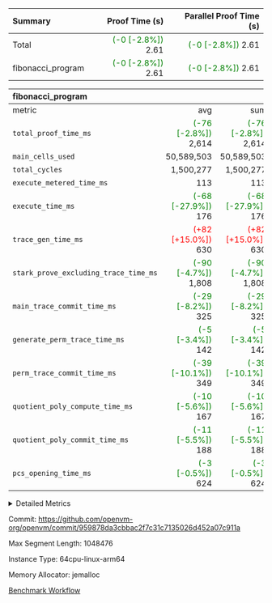 | Summary | Proof Time (s) | Parallel Proof Time (s) |
|:---|---:|---:|
| Total | <span style='color: green'>(-0 [-2.8%])</span> 2.61 | <span style='color: green'>(-0 [-2.8%])</span> 2.61 |
| fibonacci_program | <span style='color: green'>(-0 [-2.8%])</span> 2.61 | <span style='color: green'>(-0 [-2.8%])</span> 2.61 |


| fibonacci_program |||||
|:---|---:|---:|---:|---:|
|metric|avg|sum|max|min|
| `total_proof_time_ms ` | <span style='color: green'>(-76 [-2.8%])</span> 2,614 | <span style='color: green'>(-76 [-2.8%])</span> 2,614 | <span style='color: green'>(-76 [-2.8%])</span> 2,614 | <span style='color: green'>(-76 [-2.8%])</span> 2,614 |
| `main_cells_used     ` |  50,589,503 |  50,589,503 |  50,589,503 |  50,589,503 |
| `total_cycles        ` |  1,500,277 |  1,500,277 |  1,500,277 |  1,500,277 |
| `execute_metered_time_ms` |  113 |  113 |  113 |  113 |
| `execute_time_ms     ` | <span style='color: green'>(-68 [-27.9%])</span> 176 | <span style='color: green'>(-68 [-27.9%])</span> 176 | <span style='color: green'>(-68 [-27.9%])</span> 176 | <span style='color: green'>(-68 [-27.9%])</span> 176 |
| `trace_gen_time_ms   ` | <span style='color: red'>(+82 [+15.0%])</span> 630 | <span style='color: red'>(+82 [+15.0%])</span> 630 | <span style='color: red'>(+82 [+15.0%])</span> 630 | <span style='color: red'>(+82 [+15.0%])</span> 630 |
| `stark_prove_excluding_trace_time_ms` | <span style='color: green'>(-90 [-4.7%])</span> 1,808 | <span style='color: green'>(-90 [-4.7%])</span> 1,808 | <span style='color: green'>(-90 [-4.7%])</span> 1,808 | <span style='color: green'>(-90 [-4.7%])</span> 1,808 |
| `main_trace_commit_time_ms` | <span style='color: green'>(-29 [-8.2%])</span> 325 | <span style='color: green'>(-29 [-8.2%])</span> 325 | <span style='color: green'>(-29 [-8.2%])</span> 325 | <span style='color: green'>(-29 [-8.2%])</span> 325 |
| `generate_perm_trace_time_ms` | <span style='color: green'>(-5 [-3.4%])</span> 142 | <span style='color: green'>(-5 [-3.4%])</span> 142 | <span style='color: green'>(-5 [-3.4%])</span> 142 | <span style='color: green'>(-5 [-3.4%])</span> 142 |
| `perm_trace_commit_time_ms` | <span style='color: green'>(-39 [-10.1%])</span> 349 | <span style='color: green'>(-39 [-10.1%])</span> 349 | <span style='color: green'>(-39 [-10.1%])</span> 349 | <span style='color: green'>(-39 [-10.1%])</span> 349 |
| `quotient_poly_compute_time_ms` | <span style='color: green'>(-10 [-5.6%])</span> 167 | <span style='color: green'>(-10 [-5.6%])</span> 167 | <span style='color: green'>(-10 [-5.6%])</span> 167 | <span style='color: green'>(-10 [-5.6%])</span> 167 |
| `quotient_poly_commit_time_ms` | <span style='color: green'>(-11 [-5.5%])</span> 188 | <span style='color: green'>(-11 [-5.5%])</span> 188 | <span style='color: green'>(-11 [-5.5%])</span> 188 | <span style='color: green'>(-11 [-5.5%])</span> 188 |
| `pcs_opening_time_ms ` | <span style='color: green'>(-3 [-0.5%])</span> 624 | <span style='color: green'>(-3 [-0.5%])</span> 624 | <span style='color: green'>(-3 [-0.5%])</span> 624 | <span style='color: green'>(-3 [-0.5%])</span> 624 |



<details>
<summary>Detailed Metrics</summary>

| group | num_segments | keygen_time_ms | fri.log_blowup | execute_metered_time_ms | commit_exe_time_ms |
| --- | --- | --- | --- | --- | --- |
| fibonacci_program | 1 | 241 | 1 | 113 | 5 | 

| group | air_name | quotient_deg | interactions | constraints |
| --- | --- | --- | --- | --- |
| fibonacci_program | AccessAdapterAir<16> | 2 | 5 | 12 | 
| fibonacci_program | AccessAdapterAir<2> | 2 | 5 | 12 | 
| fibonacci_program | AccessAdapterAir<32> | 2 | 5 | 12 | 
| fibonacci_program | AccessAdapterAir<4> | 2 | 5 | 12 | 
| fibonacci_program | AccessAdapterAir<8> | 2 | 5 | 12 | 
| fibonacci_program | BitwiseOperationLookupAir<8> | 2 | 2 | 4 | 
| fibonacci_program | MemoryMerkleAir<8> | 2 | 4 | 39 | 
| fibonacci_program | PersistentBoundaryAir<8> | 2 | 3 | 7 | 
| fibonacci_program | PhantomAir | 2 | 3 | 5 | 
| fibonacci_program | Poseidon2PeripheryAir<BabyBearParameters>, 1> | 2 | 1 | 286 | 
| fibonacci_program | ProgramAir | 1 | 1 | 4 | 
| fibonacci_program | RangeTupleCheckerAir<2> | 1 | 1 | 4 | 
| fibonacci_program | Rv32HintStoreAir | 2 | 18 | 28 | 
| fibonacci_program | VariableRangeCheckerAir | 1 | 1 | 4 | 
| fibonacci_program | VmAirWrapper<Rv32BaseAluAdapterAir, BaseAluCoreAir<4, 8> | 2 | 20 | 37 | 
| fibonacci_program | VmAirWrapper<Rv32BaseAluAdapterAir, LessThanCoreAir<4, 8> | 2 | 18 | 40 | 
| fibonacci_program | VmAirWrapper<Rv32BaseAluAdapterAir, ShiftCoreAir<4, 8> | 2 | 24 | 91 | 
| fibonacci_program | VmAirWrapper<Rv32BranchAdapterAir, BranchEqualCoreAir<4> | 2 | 11 | 20 | 
| fibonacci_program | VmAirWrapper<Rv32BranchAdapterAir, BranchLessThanCoreAir<4, 8> | 2 | 13 | 35 | 
| fibonacci_program | VmAirWrapper<Rv32CondRdWriteAdapterAir, Rv32JalLuiCoreAir> | 2 | 10 | 18 | 
| fibonacci_program | VmAirWrapper<Rv32JalrAdapterAir, Rv32JalrCoreAir> | 2 | 16 | 20 | 
| fibonacci_program | VmAirWrapper<Rv32LoadStoreAdapterAir, LoadSignExtendCoreAir<4, 8> | 2 | 18 | 33 | 
| fibonacci_program | VmAirWrapper<Rv32LoadStoreAdapterAir, LoadStoreCoreAir<4> | 2 | 17 | 40 | 
| fibonacci_program | VmAirWrapper<Rv32MultAdapterAir, DivRemCoreAir<4, 8> | 2 | 25 | 84 | 
| fibonacci_program | VmAirWrapper<Rv32MultAdapterAir, MulHCoreAir<4, 8> | 2 | 24 | 31 | 
| fibonacci_program | VmAirWrapper<Rv32MultAdapterAir, MultiplicationCoreAir<4, 8> | 2 | 19 | 19 | 
| fibonacci_program | VmAirWrapper<Rv32RdWriteAdapterAir, Rv32AuipcCoreAir> | 2 | 12 | 14 | 
| fibonacci_program | VmConnectorAir | 2 | 5 | 11 | 

| group | air_name | segment | rows | prep_cols | perm_cols | main_cols | cells |
| --- | --- | --- | --- | --- | --- | --- | --- |
| fibonacci_program | AccessAdapterAir<8> | 0 | 128 |  | 16 | 17 | 4,224 | 
| fibonacci_program | BitwiseOperationLookupAir<8> | 0 | 65,536 | 3 | 8 | 2 | 655,360 | 
| fibonacci_program | MemoryMerkleAir<8> | 0 | 512 |  | 16 | 32 | 24,576 | 
| fibonacci_program | PersistentBoundaryAir<8> | 0 | 128 |  | 12 | 20 | 4,096 | 
| fibonacci_program | PhantomAir | 0 | 1 |  | 12 | 6 | 18 | 
| fibonacci_program | Poseidon2PeripheryAir<BabyBearParameters>, 1> | 0 | 256 |  | 8 | 300 | 78,848 | 
| fibonacci_program | ProgramAir | 0 | 8,192 |  | 8 | 10 | 147,456 | 
| fibonacci_program | RangeTupleCheckerAir<2> | 0 | 524,288 | 2 | 8 | 1 | 4,718,592 | 
| fibonacci_program | Rv32HintStoreAir | 0 | 4 |  | 44 | 32 | 304 | 
| fibonacci_program | VariableRangeCheckerAir | 0 | 262,144 | 2 | 8 | 1 | 2,359,296 | 
| fibonacci_program | VmAirWrapper<Rv32BaseAluAdapterAir, BaseAluCoreAir<4, 8> | 0 | 1,048,576 |  | 52 | 36 | 92,274,688 | 
| fibonacci_program | VmAirWrapper<Rv32BaseAluAdapterAir, LessThanCoreAir<4, 8> | 0 | 524,288 |  | 40 | 37 | 40,370,176 | 
| fibonacci_program | VmAirWrapper<Rv32BranchAdapterAir, BranchEqualCoreAir<4> | 0 | 262,144 |  | 28 | 26 | 14,155,776 | 
| fibonacci_program | VmAirWrapper<Rv32BranchAdapterAir, BranchLessThanCoreAir<4, 8> | 0 | 8 |  | 32 | 32 | 512 | 
| fibonacci_program | VmAirWrapper<Rv32CondRdWriteAdapterAir, Rv32JalLuiCoreAir> | 0 | 131,072 |  | 28 | 18 | 6,029,312 | 
| fibonacci_program | VmAirWrapper<Rv32JalrAdapterAir, Rv32JalrCoreAir> | 0 | 32 |  | 36 | 28 | 2,048 | 
| fibonacci_program | VmAirWrapper<Rv32LoadStoreAdapterAir, LoadStoreCoreAir<4> | 0 | 128 |  | 52 | 41 | 11,904 | 
| fibonacci_program | VmAirWrapper<Rv32RdWriteAdapterAir, Rv32AuipcCoreAir> | 0 | 16 |  | 28 | 20 | 768 | 
| fibonacci_program | VmConnectorAir | 0 | 2 | 1 | 16 | 5 | 42 | 

| group | segment | trace_gen_time_ms | total_proof_time_ms | total_cycles | total_cells | stark_prove_excluding_trace_time_ms | quotient_poly_compute_time_ms | quotient_poly_commit_time_ms | perm_trace_commit_time_ms | pcs_opening_time_ms | main_trace_commit_time_ms | main_cells_used | generate_perm_trace_time_ms | execute_time_ms |
| --- | --- | --- | --- | --- | --- | --- | --- | --- | --- | --- | --- | --- | --- | --- |
| fibonacci_program | 0 | 630 | 2,614 | 1,500,277 | 160,837,996 | 1,808 | 167 | 188 | 349 | 624 | 325 | 50,589,503 | 142 | 176 | 

| group | segment | trace_height_constraint | weighted_sum | threshold |
| --- | --- | --- | --- | --- |
| fibonacci_program | 0 | 0 | 3,932,542 | 2,013,265,921 | 
| fibonacci_program | 0 | 1 | 10,749,400 | 2,013,265,921 | 
| fibonacci_program | 0 | 2 | 1,966,271 | 2,013,265,921 | 
| fibonacci_program | 0 | 3 | 10,749,532 | 2,013,265,921 | 
| fibonacci_program | 0 | 4 | 1,664 | 2,013,265,921 | 
| fibonacci_program | 0 | 5 | 640 | 2,013,265,921 | 
| fibonacci_program | 0 | 6 | 7,209,100 | 2,013,265,921 | 
| fibonacci_program | 0 | 7 |  | 2,013,265,921 | 
| fibonacci_program | 0 | 8 | 35,535,101 | 2,013,265,921 | 

</details>


Commit: https://github.com/openvm-org/openvm/commit/959878da3cbbac2f7c31c7135026d452a07c911a

Max Segment Length: 1048476

Instance Type: 64cpu-linux-arm64

Memory Allocator: jemalloc

[Benchmark Workflow](https://github.com/openvm-org/openvm/actions/runs/15716950821)
